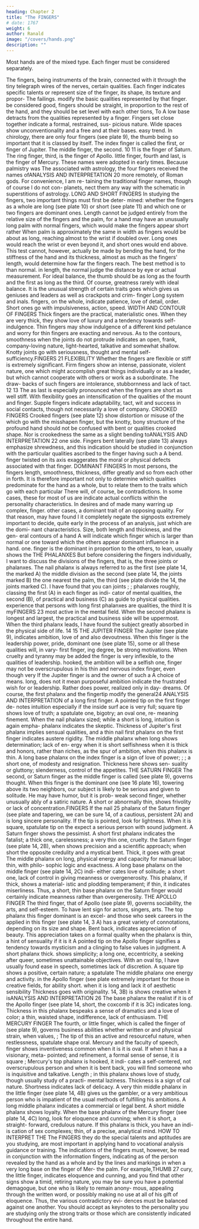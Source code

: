 ```yaml
---
heading: Chapter 2
title: "The FINGERS"
# date: 1767
weight: 6
author: Ranald
image: "/covers/hands.png"
description: ""
---
```



Most hands are of the mixed type. Each finger must be considered separately.

The fingers, being instruments of the brain, connected with it through the tiny telegraph wires of the nerves,
certain qualities. Each finger indicates specific talents or represent
size
of the finger, its shape, its texture and propor-
The
failings.
modify the basic
qualities represented by that finger.
be considered good, fingers should be straight, in proportion
to the rest of the hand, and they should be set level with each other
tions,
To
A low base detracts from the qualities represented by
a finger. Fingers set close together indicate a formal, restrained, sus-
picious nature. Wide spaces show unconventionality and a free and
at their bases.
easy trend.
In chirology, there are only four fingers (see plate 9), the thumb
being so important that it is classed by itself. The index finger is
called the
first,
or finger of Jupiter.
The middle
finger, the second.
10
11
is
the finger of Saturn. The ring finger, third, is the finger of Apollo.
little finger, fourth and last, is the finger of Mercury.
These names were adopted in early times. Because palmistry was
The
associated with astrology, the four fingers received the
names
ofANALYSIS AND INTERPRETATION
20
more remotely, of Roman gods. For convenience, I am re-
taining the traditional finger names, though of course I do not con-
planets,
nect
them
any way with the schematic
in
superstitions of astrology.
LONG AND SHORT FINGERS
In studying the fingers, two important things must first be deter-
mined: whether the fingers as a whole are long (see plate 10) or
short (see plate 11) and which one or two fingers are dominant ones.
Length cannot be judged entirely from the relative size of the fingers
and the palm, for a hand may have an unusually long palm with
normal fingers, which would make the fingers appear short rather
When
palm is approximately the same in width as
fingers would be about as long, reaching almost
to the wrist if doubled over. Long ones would reach the wrist or
even beyond it, and short ones would end above. This test cannot,
however, actually be made by bending the hand, for the stiffness
of the hand and its thickness, almost as much as the fingers' length,
would determine how far the fingers reach. The best method is to
than normal.
in length,
the
normal
judge the distance by eye or actual measurement.
For ideal balance, the thumb should be as long as the fourth
and the first as long as the third. Of course, greatness rarely
with
ideal balance. It is the unusual strength of certain traits
goes
which gives us geniuses and leaders as well as crackpots and crim-
finger
Long
system and
inals.
fingers,
on the whole, indicate patience, love
of detail,
order. Short ones go with impulsiveness, action, speed.
WIDTH AND CONTOUR OF FINGERS
Thick
fingers are the practical, materialistic ones.
When
they are
very thick, they show love of luxury and a tendency towards self-
indulgence. Thin fingers may show indulgence of a different kind
petulance and worry for thin fingers are exacting and nervous.
As to the contours, smoothness when the joints do not protrude
indicates an open, frank, company-loving nature, light-hearted,
talkative and somewhat shallow. Knotty joints go with seriousness,
thought and mental self-sufficiency.FINGERS
21
FLEXIBILITY
Whether the fingers are flexible or stiff is extremely significant.
Firm fingers show an intense, passionate, violent nature, one which
might accomplish great things individually or as a leader, but which
cannot cooperate with others or work as a subordinate. The draw-
backs of such fingers are intolerance, stubbornness and lack of tact.
12
13
The
as
last is especially
pronounced when the fingers are short as well
stiff.
With flexibility goes an intensification of the qualities of the
mount and finger. Supple fingers indicate adaptability, tact, wit and
success in social contacts, though not necessarily a love of company.
CROOKED FINGERS
Crooked fingers (see plate 12) show distortion or misuse of the
which go with the misshapen finger, but the knotty, bony
structure of the profound hand should not be confused with bent or
qualities
crooked shape.
Nor
is
crookedness the same as a slight bending toANALYSIS AND INTERPRETATION
22
one
side. Fingers bent laterally (see plate 13) always emphasize
shrewdness, and this indication should be studied in conjunction
with the particular qualities ascribed to the finger having such a
A
bend.
finger twisted on its axis exaggerates the moral or physical
defects associated with that finger.
DOMINANT FINGERS
In most persons, the fingers
length, smoothness, thickness,
differ greatly
and so
from each other
in
forth. It is therefore important
not only to determine which qualities predominate for the hand as a
whole, but to relate them to the traits which go with each particular
There will, of course, be contradictions. In some cases, these
for most of us are
indicate actual conflicts within the personality
characteristics. In
desires
and
of
made
many
warring
up
complex,
finger.
other cases, a dominant trait
of an opposing quality.
For that reason,
may
have found
I
it
completely negate the signposts
extremely important to decide,
quite early in the process of an analysis, just which are the domi-
nant characteristics. Size, both length and thickness, and the gen-
eral contours of a
hand
A
will indicate
which
finger which is larger than normal
or one toward which the others appear
dominant influence in a hand.
one.
finger
is
the dominant
in proportion to the others,
to lean, usually
shows the
THE PHALANXES
But before considering the fingers individually, I want to discuss
the divisions of the fingers, that is, the three joints or phalanxes.
The nail phalanx is always referred to as the first (see plate 14, the
marked A) the middle division as the second (see plate 14,
the joints marked B) the one nearest the palm, the third (see plate
divide the
14, the joints marked C). I have found that you can
joints
;
;
phalanxes roughly, classing the first (A) in each finger as indi-
cator of mental qualities, the second (B), of practical and business
(C) as guide to physical qualities.
experience that persons with long first phalanxes are
qualities, the third
It is
myFINGERS
23
most active in the mental field. When the second phalanx is longest
and largest, the practical and business side will be uppermost. When
the third phalanx leads, I have found the subject greatly absorbed
in the physical side of life.
14
15
THE JUPITER FINGER
The
Jupiter (see plate 9), indicates ambition, love of
and also devoutness. When this finger is the
leadership
power, pride,
dominant one (see plate 15), some or all these qualities will, in vary-
first finger,
ing degree, be strong motivations.
When
cruelty and tyranny may be added
the finger
is
very inflexible,
to the qualities of leadership.
hooked, the ambition will be a selfish one,
finger may not be overscrupulous in his
thin
and nervous index finger, even though
very
If the Jupiter finger is
and the owner of such a
A
choice of means.
long, does not
it
mean purposeful ambition
indicate the
frustrated wish
for
or leadership. Rather does
power, realized only in day-
dreams.
Of
course, the
first
phalanx and the fingertip modify the general24
ANALYSIS AND INTERPRETATION
of a long first finger. A pointed tip on the first finger de-
notes intuition especially if the inside surf ace is very full; square
tip shows love of truth; a spatulate one, bigotry; an oval one, re-
meaning
finement.
When
the nail phalanx
sized; while a short
is
long, intuition
is
again empha-
phalanx indicates the skeptic. Thickness
of Jupiter's first phalanx implies sensual qualities, and a thin nail
first
phalanx on the first finger indicates austere rigidity.
The middle phalanx when long shows determination; lack of en-
ergy when it is short selfishness when it is thick and honors, rather
than riches, as the spur of ambition, when this phalanx is thin.
A long base phalanx on the index finger is a sign of love of power;
;
;
a short one, of modesty and resignation. Thickness here shows sen-
suality or gluttony; slenderness, control of the appetites.
THE SATURN FINGER
The
second, or Saturn finger as the middle finger is called (see
plate 9), governs thought. When this finger is the dominant one (see
16
plate 16), towering above its two neighbors, our subject is likely to
be serious and given to solitude. He may have humor, but it is prob-
weak second finger, whether unusually
ably of a satiric nature.
A
short or abnormally thin, shows frivolity or lack of concentration.FINGERS
If the nail
25
phalanx of the Saturn finger (see plate
and tapering, we can be sure
14,
of a cautious, persistent
2A)
and
is
long
sincere
personality. If the tip is pointed, look for lightness. When it is square,
spatulate tip on the
expect a serious person with sound judgment.
A
Saturn finger shows the pessimist. A short first phalanx indicates
the fatalist; a thick one, carelessness; a very thin one, cruelty.
the Saturn finger (see plate 14, 2B), when
shows precision and a scientific approach; when short the
opposite credulity and a mystical bent. Thick, it goes with great
The middle phalanx on
long,
physical energy and capacity for manual labor; thin, with philo-
sophic logic and exactness.
A
long base phalanx on the middle finger (see plate 14, 2C) indi-
either
cates love of solitude; a short one, lack of control in giving
meanness or overgenerosity. This phalanx, if thick, shows a material-
istic and plodding temperament; if thin, it indicates miserliness.
Thus, a short, thin base phalanx on the Saturn finger would certainly
indicate
meanness rather than overgenerosity.
THE APOLLO FINGER
The
third finger, that of Apollo (see plate 9), governs sociability,
the arts, and self-esteem.
To have
lent sign for actors, singers,
arts.
The top phalanx
this finger dominant is an excel-
and those who seek careers in the applied
in this finger (see plate 14, 3 A) has a great
variety of connotations,
depending on
its size
and shape. Bent back,
indicates appreciation of beauty. This appreciation takes on a
formal quality when the phalanx is thin, a hint of sensuality if it is
it
A
pointed tip on the Apollo finger signifies a tendency towards
mysticism and a clinging to false values in judgment. A short phalanx
thick.
shows simplicity; a long one, eccentricity, a seeking after queer,
sometimes unattainable objectives. With an oval tip, I have usually
found ease in speech, sometimes lack of discretion. A square tip
shows a
positive, certain nature; a spatulate
The middle phalanx
one energy and activity.
in the Apollo finger
(see plate
extremely important for those in creative fields, for
ability
short.
when
it
is
long
and lack
it
of aesthetic sensibility
Thickness goes with originality.
14,
3B)
is
shows creative
when
it isANALYSIS AND INTERPRETATION
26
The base phalanx
the realist
if it is
of the Apollo finger (see plate 14,
short, the
coxcomb
if it is
3C) indicates
long. Thickness in this
phalanx bespeaks a sense of dramatics and a love of color; a thin,
waisted shape, indifference, lack of enthusiasm.
THE MERCURY FINGER
The
fourth, or little finger,
which
is
called the finger of
(see plate 9), governs business abilities
whether written or
and
physical strain,
when
values,
;
The
tip of this
an active and resourceful nature, when
restlessness,
spatulate shape
oral.
Mercury
and the faculty of speech,
finger shows inventiveness
common
when
it is
it is
oval. If
when
it
has a
a visionary, meta-
pointed; and refinement, a formal sense of
sense,
it is
square
;
Mercury's top phalanx
is
hooked,
it
indi-
cates a self-centered, not overscrupulous person and when it is bent
back, you will find someone who is inquisitive and talkative. Length
;
in this
phalanx shows love of study, though usually study of a practi-
mental laziness. Thickness is a sign of
cal nature. Shortness indicates
lack of delicacy.
A very thin middle phalanx in the little finger (see plate 14, 4B)
gives us the gambler, or a very ambitious person who is impatient of
the usual methods of fulfilling his ambitions. A long middle phalanx
indicates a commercial or legal bent. A short middle phalanx shows
loyalty.
When
the base phalanx of the
Mercury
finger (see plate 14,
4C)
long, look for eloquence and cunning; when it is short, a straight-
forward, credulous nature. If this phalanx is thick, you have an indi-
is
cation of sex complexes; thin, of a precise, analytical mind.
HOW TO INTERPRET THE
The
FINGERS
they do the special talents and aptitudes
are
you
studying, are most important in applying hand
to
vocational
analysis
guidance or training. The indications of the
fingers must, however, be read in conjunction with the information
fingers, indicating as
of the person
revealed
by the hand as a whole and by the lines and markings in
when a very long base on the finger of Mer-
the palm. For example,THUMB
27
cury, the little finger, indicates eloquence and cunning, and you find
that other signs show a timid, retiring nature, you may be sure you
have a potential demagogue, but one who is likely to remain anony-
mous, appealing through the written word, or possibly making no use
at all of his gift of eloquence. Thus, the various contradictory evi-
dences must be balanced against one another. You should accept as
keynotes to the personality you are studying only the strong traits
or those which are consistently indicated throughout the entire hand.
